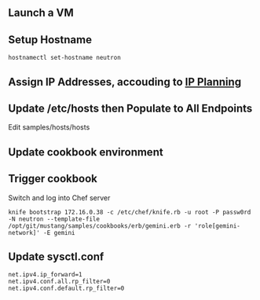## Launch a VM

## Setup Hostname

	hostnamectl set-hostname neutron

## Assign IP Addresses, accouding to [IP Planning](IPPlanning.markdown)

## Update /etc/hosts then Populate to All Endpoints
Edit samples/hosts/hosts

## Update cookbook environment

## Trigger cookbook
Switch and log into Chef server

	knife bootstrap 172.16.0.38 -c /etc/chef/knife.rb -u root -P passw0rd -N neutron --template-file /opt/git/mustang/samples/cookbooks/erb/gemini.erb -r 'role[gemini-network]' -E gemini

## Update sysctl.conf

	net.ipv4.ip_forward=1
	net.ipv4.conf.all.rp_filter=0
	net.ipv4.conf.default.rp_filter=0
